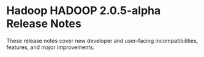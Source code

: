 # Hadoop HADOOP 2.0.5-alpha Release Notes

These release notes cover new developer and user-facing incompatibilities, features, and major improvements.



